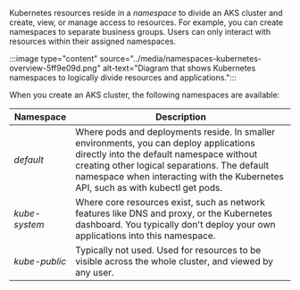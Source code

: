 Kubernetes resources reside in a *namespace* to divide an AKS cluster and create, view, or manage access to resources. For example, you can create namespaces to separate business groups. Users can only interact with resources within their assigned namespaces.

:::image type="content" source="../media/namespaces-kubernetes-overview-5ff9e09d.png" alt-text="Diagram that shows Kubernetes namespaces to logically divide resources and applications.":::


When you create an AKS cluster, the following namespaces are available:<br>

| **Namespace** | **Description**                                                                                                                                                                                                                                                        |
| ------------- | ---------------------------------------------------------------------------------------------------------------------------------------------------------------------------------------------------------------------------------------------------------------------- |
| *default*     | Where pods and deployments reside. In smaller environments, you can deploy applications directly into the default namespace without creating other logical separations. The default namespace when interacting with the Kubernetes API, such as with kubectl get pods. |
| *kube-system* | Where core resources exist, such as network features like DNS and proxy, or the Kubernetes dashboard. You typically don't deploy your own applications into this namespace.                                                                                            |
| *kube-public* | Typically not used. Used for resources to be visible across the whole cluster, and viewed by any user.                                                                                                                                                                 |
